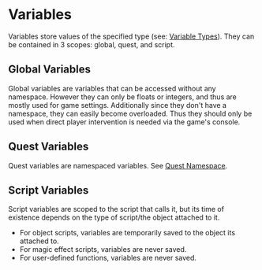 # Variables
Variables store values of the specified type (see: [Variable Types](Types.md#variable-types)). They
can be contained in 3 scopes: global, quest, and script.

## Global Variables
Global variables are variables that can be accessed without any namespace. However they can only
be floats or integers, and thus are mostly used for game settings. Additionally since they don't
have a namespace, they can easily become overloaded. Thus they should only be used when direct
player intervention is needed via the game's console.

## Quest Variables
Quest variables are namespaced variables. See [Quest Namespace](script-types.md#quest-namespace).

## Script Variables
Script variables are scoped to the script that calls it, but its time of existence depends on
the type of script/the object attached to it.
- For object scripts, variables are temporarily saved to the object its attached to.
- For magic effect scripts, variables are never saved.
- For user-defined functions, variables are never saved.

